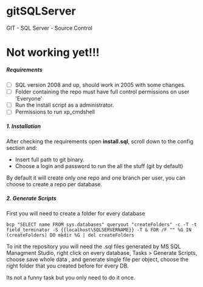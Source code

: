 # gitSQLServer
GIT - SQL Server - Source Control

# Not working yet!!!


##### Requirements
- [ ] SQL version 2008 and up, should work in 2005 with some changes.
- [ ] Folder containing the repo must have full control permissions on user 'Everyone'
- [ ] Run the install script as a administrator.
- [ ] Permissions to run xp_cmdshell

##### 1. Installation
After checking the requirements open **install.sql**, scroll down to the config section and:
* Insert full path to git binary.
* Choose a login and password to run the all the stuff (git by default)

By default it will create only one repo and one branch per user, you can choose to create a repo per database.


##### 2. Generate Scripts

First you will need to create a folder for every database
```
bcp "SELECT name FROM sys.databases" queryout "createFolders" -c -T -t field_terminator -S {{localhost\SQLSERVERNAME}} -T & FOR /F "" %G IN (createFolders) DO mkdir %G | del createFolders 
```
To init the repository you will need the .sql files generated by MS SQL Managment Studio, right click on every database, Tasks > Generate Scripts, choose save whole data , and generate single file per object, choose the right folder that you created before for every DB.

Its not a funny task but you only need to do it once.
